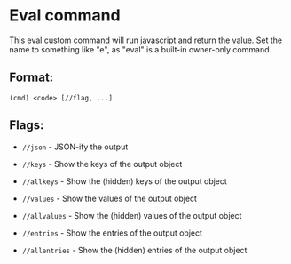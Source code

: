 # Eval command

This eval custom command will run javascript and return the value. Set the name to something like "e", as "eval" is a built-in owner-only command.

## Format:
```
(cmd) <code> [//flag, ...]
```

## Flags:
- `//json` - JSON-ify the output

- `//keys` - Show the keys of the output object

- `//allkeys` - Show the (hidden) keys of the output object

- `//values` - Show the values of the output object

- `//allvalues` - Show the (hidden) values of the output object

- `//entries` - Show the entries of the output object

- `//allentries` - Show the (hidden) entries of the output object